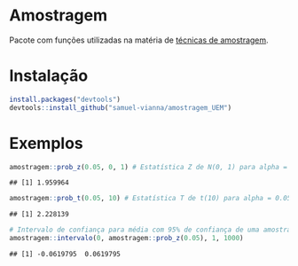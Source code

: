 
# Amostragem

Pacote com funções utilizadas na matéria de [técnicas de
amostragem](http://old.daa.uem.br/SA/programas/upload/arquivos/Disciplina_09758_Ano_2018.PDF).

# Instalação

``` r
install.packages("devtools")
devtools::install_github("samuel-vianna/amostragem_UEM")
```

# Exemplos

``` r
amostragem::prob_z(0.05, 0, 1) # Estatística Z de N(0, 1) para alpha = 0.05
```

    ## [1] 1.959964

``` r
amostragem::prob_t(0.05, 10) # Estatística T de t(10) para alpha = 0.05
```

    ## [1] 2.228139

``` r
# Intervalo de confiança para média com 95% de confiança de uma amostra N(0,1) de tamanho 1000
amostragem::intervalo(0, amostragem::prob_z(0.05), 1, 1000)
```

    ## [1] -0.0619795  0.0619795
